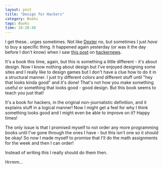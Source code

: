 ```yaml
---
layout: post
title: "Design for Hackers"
category: Books
tags: Books
time: 16:28:48
---
```

I get these.. urges sometimes. Not like [Dexter][dexter] no, but sometimes I just *have* to buy a specific thing. It happened again yesterday (or was it the day before I don't know) when I saw [this post][post] on [hackernews][hackernews].

It's a book this time, again, but this is something a little different - it's about design. Now I know nothing about design but I've enjoyed designing some sites and I really like to design games but I don't have a clue how to do it in a structural manner. I just try different colors and different stuff until "hey that looks kinda good" and it's done! That's not how you make something useful or something that looks good - good design. But this book seems to teach you just that!

It's a book for hackers, in the original non-journalistic definition, and it explains stuff in a logical manner! Now I might get a feel for why I think something looks good and I might even be able to improve on it? Happy times!

The only issue is that I promised myself to not order any more programming books until I've gone through the ones I have - but this isn't one so it should be okay! So now I made myself to promise that I'll do the math assignments for the week and then I can order!

Instead of writing this I really should do them then.

Hrrmm...

[dexter]: http://www.tvrage.com/Dexter
[post]: http://www.kadavy.net/blog/posts/d4h-is-here/
[hackernews]: https://news.ycombinator.com/

